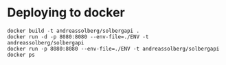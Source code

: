 # Deploying to docker



    docker build -t andreassolberg/solbergapi .
    docker run -d -p 8080:8080 --env-file=./ENV -t andreassolberg/solbergapi
    docker run -p 8080:8080 --env-file=./ENV -t andreassolberg/solbergapi
    docker ps


